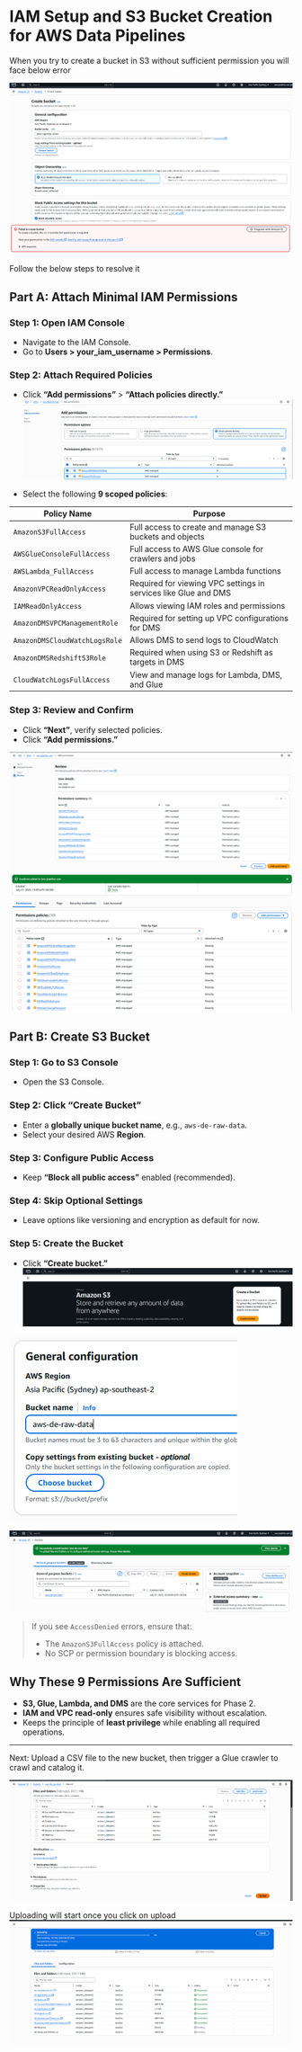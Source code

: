 

# IAM Setup and S3 Bucket Creation for AWS Data Pipelines

When you try to create a bucket in S3 without sufficient permission you will face below error

![alt text](image.png)
![alt text](image-1.png)

Follow the below steps to resolve it
## Part A: Attach Minimal IAM Permissions

### Step 1: Open IAM Console

* Navigate to the IAM Console.
* Go to **Users > your_iam_username > Permissions**.

### Step 2: Attach Required Policies

* Click **“Add permissions”** > **“Attach policies directly.”**
![alt text](image-3.png)

* Select the following **9 scoped policies**:

| Policy Name                   | Purpose                                                         |
| ----------------------------- | --------------------------------------------------------------- |
| `AmazonS3FullAccess`          | Full access to create and manage S3 buckets and objects         |
| `AWSGlueConsoleFullAccess`    | Full access to AWS Glue console for crawlers and jobs           |
| `AWSLambda_FullAccess`        | Full access to manage Lambda functions                          |
| `AmazonVPCReadOnlyAccess`     | Required for viewing VPC settings in services like Glue and DMS |
| `IAMReadOnlyAccess`           | Allows viewing IAM roles and permissions                        |
| `AmazonDMSVPCManagementRole`  | Required for setting up VPC configurations for DMS              |
| `AmazonDMSCloudWatchLogsRole` | Allows DMS to send logs to CloudWatch                           |
| `AmazonDMSRedshiftS3Role`     | Required when using S3 or Redshift as targets in DMS            |
| `CloudWatchLogsFullAccess`    | View and manage logs for Lambda, DMS, and Glue                  |

### Step 3: Review and Confirm

* Click **“Next”**, verify selected policies.
* Click **“Add permissions.”**

![alt text](image-4.png)
![alt text](image-5.png)

## Part B: Create S3 Bucket

### Step 1: Go to S3 Console

* Open the S3 Console.

### Step 2: Click “Create Bucket”

* Enter a **globally unique bucket name**, e.g., `aws-de-raw-data`.
* Select your desired AWS **Region**.

### Step 3: Configure Public Access

* Keep **“Block all public access”** enabled (recommended).

### Step 4: Skip Optional Settings

* Leave options like versioning and encryption as default for now.

### Step 5: Create the Bucket

* Click **“Create bucket.”**
![alt text](image-6.png)

![alt text](image-7.png)

![alt text](image-8.png)
> If you see `AccessDenied` errors, ensure that:
>
> * The `AmazonS3FullAccess` policy is attached.
> * No SCP or permission boundary is blocking access.

## Why These 9 Permissions Are Sufficient

* **S3, Glue, Lambda, and DMS** are the core services for Phase 2.
* **IAM and VPC read-only** ensures safe visibility without escalation.
* Keeps the principle of **least privilege** while enabling all required operations.

---

Next: Upload a CSV file to the new bucket, then trigger a Glue crawler to crawl and catalog it.

![alt text](image-10.png)

Uploading will start once you click on upload
![alt text](image-11.png)